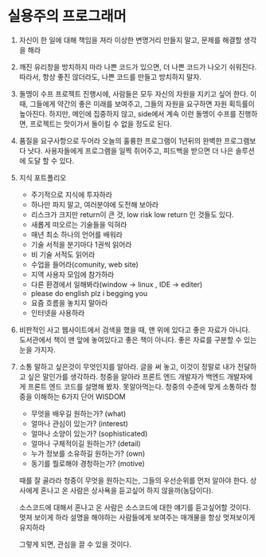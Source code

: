 # 실용주의 프로그래머

1. 자신이 한 일에 대해 책임을 져라
   이상한 변명거리 만들지 말고, 문제를 해결할 생각을 해라

2. 깨진 유리창을 방치하지 마라
   나쁜 코드가 있으면, 더 나쁜 코드가 나오기 쉬워진다.
   따라서, 항상 좋진 않더라도, 나쁜 코드를 만들고 방치하지 말자.

3. 돌멩이 수프
   프로젝트 진행시에, 사람들은 모두 자신의 자원을 지키고 싶어 한다.
   이 때, 그들에게 약간의 좋은 미래를 보여주고, 그들의 자원을 요구하면 자원 획득률이 높아진다.
   하지만, 메인에 집중하지 않고, side에서 계속 이런 돌멩이 수프를 진행하면, 
   프로젝트는 맛이가서 돌이킬 수 없을 정도로 된다.

4. 품질을 요구사항으로 두어라
   오늘의 훌륭한 프로그램이 1년뒤의 완벽한 프로그램보다 낫다.
   사용자들에게 프로그램을 일찍 쥐어주고, 피드백을 받으면 더 나은 솔루션에 도달 할 수 있다.

5. 지식 포트폴리오

   * 주기적으로 지식에 투자하라
   * 하나만 파지 말고, 여러분야에 도전해 보아라
   * 리스크가 크지만 return이 큰 것, low risk low return 인 것들도 있다.
   * 새롭게 떠오르는 기술들을 익혀라
   * 매년 최소 하나의 언어를 배워라
   * 기술 서적을 분기마다 1권씩 읽어라
   * 비 기술 서적도 읽어라
   * 수업을 들어라(comunity, web site)
   * 지역 사용자 모임에 참가하라
   * 다른 환경에서 일해봐라(window -> linux , IDE -> editer)
   * please do english plz i begging you
   * 요즘 흐름을 놓치지 말아라
   * 인터넷을 사용하라

6. 비판적인 사고
   웹사이트에서 검색을 했을 때, 맨 위에 있다고 좋은 자료가 아니다.
   도서관에서 책이 맨 앞에 놓여있다고 좋은 책이 아니다.
   좋은 자료를 구분할 수 있는 눈을 가지자.

7. 소통
   말하고 싶은것이 무엇인지를 알아라.
   글을 써 놓고, 이것이 정말로 내가 전달하고 싶은 말인가를 생각하라.
   청중을 알아라
   프론트 엔드 개발자가 백엔드 개발자에게 프론트 엔드 코드를 설명해 봤자.
   못알아먹는다. 청중의 수준에 맞게 소통하라
   청중을 이해하는 6가지 단어 WISDOM

   * 무엇을 배우길 원하는가? (what)
   * 얼마나 관심이 있는가? (interest)
   * 얼마나 소양이 있는가? (sophisticated)
   * 얼마나 구체적이길 원하는가? (detail)
   * 누가 정보를 소유하길 원하는가? (own)
   * 동기를 뭘로해야 경청하는가? (motive)

   때를 잘 골라라
   청중이 무엇을 원하는지는, 그들의 우선순위를 먼저 알아야 한다.
   상사에게 혼나고 온 사람은 상사욕을 듣고싶어 하지 않을까(농담이다).

   소스코드에 대해서 혼나고 온 사람은 소스코드에 대한 얘기를 듣고싶어할 것이다.
   멋져 보이게 하라
   설명을 해야하는 사람들에게 보여주는 매개물을 항상 멋져보이게 유지하라

   그렇게 되면, 관심을 끌 수 있을 것이다.